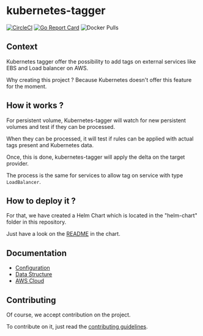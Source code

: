 # kubernetes-tagger

[![CircleCI](https://circleci.com/gh/oxyno-zeta/kubernetes-tagger/tree/master.svg?style=svg)](https://circleci.com/gh/oxyno-zeta/kubernetes-tagger/tree/master) [![Go Report Card](https://goreportcard.com/badge/github.com/oxyno-zeta/kubernetes-tagger)](https://goreportcard.com/report/github.com/oxyno-zeta/kubernetes-tagger) ![Docker Pulls](https://img.shields.io/docker/pulls/oxynozeta/kubernetes-tagger.svg)

## Context

Kubernetes tagger offer the possibility to add tags on external services like EBS and Load balancer on AWS.

Why creating this project ? Because Kubernetes doesn't offer this feature for the moment.

## How it works ?

For persistent volume, Kubernetes-tagger will watch for new persistent volumes and test if they can be processed.

When they can be processed, it will test if rules can be applied with actual tags present and Kubernetes data.

Once, this is done, kubernetes-tagger will apply the delta on the target provider.

The process is the same for services to allow tag on service with type `LoadBalancer`.

## How to deploy it ?

For that, we have created a Helm Chart which is located in the "helm-chart" folder in this repository.

Just have a look on the [README](helm-chart/kubernetes-tagger/README.md) in the chart.

## Documentation

- [Configuration](docs/configuration.md)
- [Data Structure](docs/data-structure.md)
- [AWS Cloud](docs/aws-cloud.md)

## Contributing

Of course, we accept contribution on the project.

To contribute on it, just read the [contributing guidelines](CONTRIBUTING.md).
